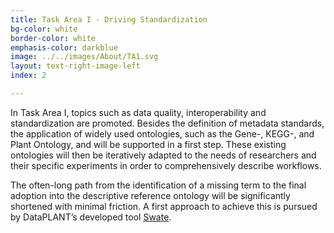 ```yaml
---
title: Task Area I - Driving Standardization 
bg-color: white
border-color: white
emphasis-color: darkblue
image: ../../images/About/TA1.svg
layout: text-right-image-left
index: 2

---
```


In Task Area I, topics such as data quality, interoperability and standardization are promoted. Besides the definition of metadata standards, the application of widely used ontologies, such as the Gene-, KEGG-, and Plant Ontology, and will be supported in a first step. These existing ontologies will then be iteratively adapted to the needs of researchers and their specific experiments in order to comprehensively describe workflows. 

The often-long path from the identification of a missing term to the final adoption into the descriptive reference ontology will be significantly shortened with minimal friction. A first approach to achieve this is pursued by DataPLANT’s developed tool [Swate](https://github.com/nfdi4plants/Swate).

